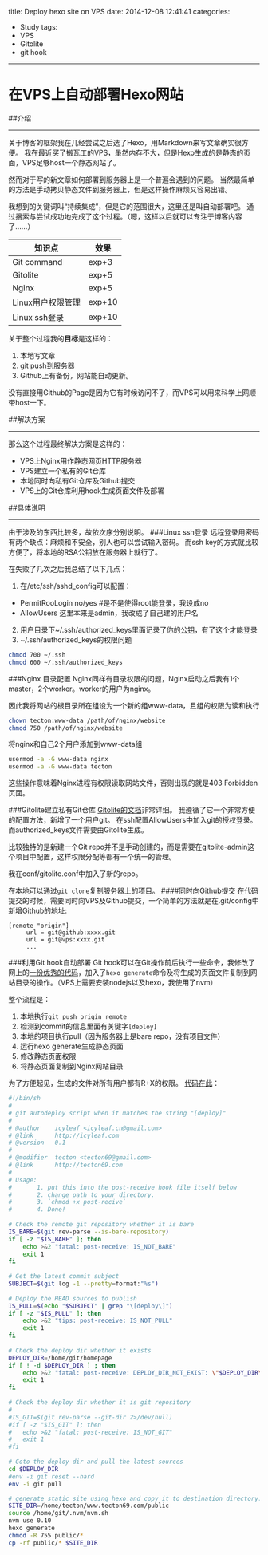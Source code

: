 title: Deploy hexo site on VPS
date: 2014-12-08 12:41:41
categories:
  - Study
tags:
  - VPS
  - Gitolite
  - git hook
---

在VPS上自动部署Hexo网站
=====================

##介绍
- - -
关于博客的框架我在几经尝试之后选了Hexo，用Markdown来写文章确实很方便。
我在最近买了搬瓦工的VPS，虽然内存不大，但是Hexo生成的是静态的页面，VPS足够host一个静态网站了。

然而对于写的新文章如何部署到服务器上是一个普遍会遇到的问题。
当然最简单的方法是手动拷贝静态文件到服务器上，但是这样操作麻烦又容易出错。

我想到的关键词叫“持续集成”，但是它的范围很大，这里还是叫自动部署吧。
通过搜索与尝试成功地完成了这个过程。（嗯，这样以后就可以专注于博客内容了……）

知识点 | 效果
------|-----
Git command|exp+3
Gitolite|exp+5
Nginx|exp+5
Linux用户权限管理|exp+10
Linux ssh登录|exp+10

<!-- more -->
关于整个过程我的**目标**是这样的：
1. 本地写文章
2. git push到服务器
3. Github上有备份，网站能自动更新。

没有直接用Github的Page是因为它有时候访问不了，而VPS可以用来科学上网顺带host一下。

##解决方案
- - -
那么这个过程最终解决方案是这样的：
* VPS上Nginx用作静态网页HTTP服务器
* VPS建立一个私有的Git仓库
* 本地同时向私有Git仓库及Github提交
* VPS上的Git仓库利用hook生成页面文件及部署

##具体说明
- - -
由于涉及的东西比较多，故依次序分别说明。
###Linux ssh登录
远程登录用密码有两个缺点：麻烦和不安全，别人也可以尝试输入密码。
而ssh key的方式就比较方便了，将本地的RSA公钥放在服务器上就行了。

在失败了几次之后我总结了以下几点：
1. 在/etc/ssh/sshd_config可以配置：
 * PermitRooLogin no/yes #是不是使得root能登录，我设成no
 * AllowUsers 这里本来是admin，我改成了自己建的用户名
2. 用户目录下~/.ssh/authorized_keys里面记录了你的[公钥](https://help.github.com/articles/generating-ssh-keys/)，有了这个才能登录
3. ~/.ssh/authorized_keys的权限问题
 ```sh
 chmod 700 ~/.ssh
 chmod 600 ~/.ssh/authorized_keys
 ```

###Nginx 目录配置
Nginx同样有目录权限的问题，Nginx启动之后我有1个master，2个worker。worker的用户为nginx。

因此我将网站的根目录所在组设为一个新的组www-data，且组的权限为读和执行
```sh
chown tecton:www-data /path/of/nginx/website
chmod 750 /path/of/nginx/website
```
将nginx和自己2个用户添加到www-data组
```sh
usermod -a -G www-data nginx
usermod -a -G www-data tecton
```
这些操作意味着Nginx进程有权限读取网站文件，否则出现的就是403 Forbidden页面。

###Gitolite建立私有Git仓库
[Gitolite的文档](http://gitolite.com/gitolite/install.html)非常详细。
我遵循了它一个非常方便的配置方法，新增了一个用户git。
在ssh配置AllowUsers中加入git的授权登录。
而authorized_keys文件需要由Gitolite生成。

比较独特的是新建一个Git repo并不是手动创建的，而是需要在gitolite-admin这个项目中配置，这样权限分配等都有一个统一的管理。

我在conf/gitolite.conf中加入了新的repo。

在本地可以通过`git clone`复制服务器上的项目。
####同时向Github提交
在代码提交的时候，需要同时向VPS及Github提交，一个简单的方法就是在.git/config中新增Github的地址:
```
[remote "origin"]
     url = git@github:xxxx.git
     url = git@vps:xxxx.git
     ...
```
###利用Git hook自动部署
Git hook可以在Git操作前后执行一些命令，我修改了网上的[一份优秀的代码](http://icyleaf.com/2012/03/apps-auto-deploy-with-git/)，加入了`hexo generate`命令及将生成的页面文件复制到网站目录的操作。（VPS上需要安装nodejs以及hexo，我使用了nvm）

整个流程是：
1. 本地执行`git push origin remote`
2. 检测到commit的信息里面有关键字`[deploy]`
3. 本地的项目执行pull（因为服务器上是bare repo，没有项目文件）
4. 运行hexo generate生成静态页面
5. 修改静态页面权限
6. 将静态页面复制到Nginx网站目录

为了方便起见，生成的文件对所有用户都有R+X的权限。
[代码在此](https://gist.github.com/tecton/c98f564763704d24cf0e)：
```sh
#!/bin/sh
#
# git autodeploy script when it matches the string "[deploy]"
#
# @author    icyleaf <icyleaf.cn@gmail.com>
# @link      http://icyleaf.com
# @version   0.1
#
# @modifier  tecton <tecton69@gmail.com>
# @link      http://tecton69.com
#
# Usage:
#       1. put this into the post-receive hook file itself below
#       2. change path to your directory.
#       3. `chmod +x post-recive` 
#       4. Done!
 
# Check the remote git repository whether it is bare
IS_BARE=$(git rev-parse --is-bare-repository)
if [ -z "$IS_BARE" ]; then
	echo >&2 "fatal: post-receive: IS_NOT_BARE"
	exit 1
fi
 
# Get the latest commit subject
SUBJECT=$(git log -1 --pretty=format:"%s")
 
# Deploy the HEAD sources to publish
IS_PULL=$(echo "$SUBJECT" | grep "\[deploy\]")
if [ -z "$IS_PULL" ]; then
	echo >&2 "tips: post-receive: IS_NOT_PULL"
	exit 1
fi
 
# Check the deploy dir whether it exists
DEPLOY_DIR=/home/git/homepage
if [ ! -d $DEPLOY_DIR ] ; then
	echo >&2 "fatal: post-receive: DEPLOY_DIR_NOT_EXIST: \"$DEPLOY_DIR\""
	exit 1
fi
 
# Check the deploy dir whether it is git repository
#
#IS_GIT=$(git rev-parse --git-dir 2>/dev/null)
#if [ -z "$IS_GIT" ]; then
#	echo >&2 "fatal: post-receive: IS_NOT_GIT"
#	exit 1
#fi
 
# Goto the deploy dir and pull the latest sources
cd $DEPLOY_DIR
#env -i git reset --hard
env -i git pull

# generate static site using hexo and copy it to destination directory.
SITE_DIR=/home/tecton/www.tecton69.com/public
source /home/git/.nvm/nvm.sh
nvm use 0.10
hexo generate
chmod -R 755 public/*
cp -rf public/* $SITE_DIR
```
